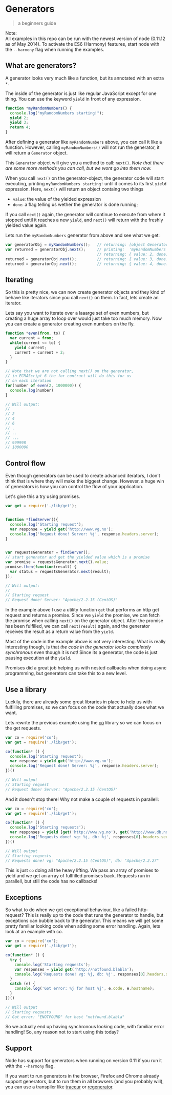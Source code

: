 # Generators

> a beginners guide

Note:  
All examples in this repo can be run with the newest version of node (0.11.12 as of May 2014).
To activate the ES6 (Harmony) features, start node with the `--harmony` flag
when running the examples.


## What are generators?

A generator looks very much like a function, but its annotated with an extra `*`.

The inside of the generator is just like regular JavaScript except for one thing.
You can use the keyword `yield` in front of any expression.

```javascript
function *myRandomNumbers() {
  console.log("myRandomNumbers starting!");
  yield 2;
  yield 3;
  return 4;
}
```

After defining a generator like `myRandomNumbers` above, you can call it like
a function. However, calling `myRandomNumbers()` will not run the generator,
it will return a `Generator` object.

This `Generator` object will give you a method to call: `next()`. _Note that
there are some more methods you can call, but we wont go into them now._

When you call `next()` on the generator-object, the generator code will start
executing, printing `myRandomNumbers starting!` until it comes to its first `yield` expression. Here, `next()` will
return an object containg two things

- `value`: the value of the yielded expression
- `done`: a flag telling us wether the generator is done running;

If you call `next()` again, the generator will continue to execute from where
it stopped until it reaches a new `yield`, and `next()` will return with the
freshly yielded value again.

Lets run the `myRandomNumbers` generator from above and see what we get:

```javascript
var generatorObj = myRandomNumbers();   // returning: [object Generator]
var returned = generatorObj.next();     // printing:  'myRandomNumbers starting!'
                                        // returning: { value: 2, done: false }
returned = generatorObj.next();         // returning: { value: 3, done: false }
returned = generatorObj.next();         // returning: { value: 4, done: true }
```

## Iterating

So this is pretty nice, we can now create generator objects and they kind of
behave like iterators since you call `next()` on them. In fact, lets create an
iterator.

Lets say you want to iterate over a laaarge set of even numbers, but
creating a huge array to loop over would just take too much memory. Now you can
create a generator creating even numbers on the fly.

```javascript
function *even(from, to) {
  var current = from;
  while(current <= to) {
    yield current;
    current = current + 2;
  }
}

// Note that we are not calling next() on the generator,
// in ECMAScript 6 the for contruct will do this for us
// on each iteration
for(number of even(2, 1000000)) {
  console.log(number)
}

// Will output:
//
// 2
// 4
// 6
// .
// ..
// ...
// 999998
// 1000000

```


## Control flow

Even though generators can be used to create advanced iterators, I don't think
that is where they will make the biggest change. However, a huge win of
generators is how you can control the flow of your application.

Let's give this a try using promises.

```javascript
var get = require('./lib/get');


function *findServer(){
  console.log('Starting request');
  var response = yield get('http://www.vg.no');
  console.log('Request done! Server: %j', response.headers.server);
}


var requestsGenerator = findServer();
// start generator and get the yielded value which is a promise
var promise = requestsGenerator.next().value;
promise.then(function(result) {
  var status = requestsGenerator.next(result);
});

// Will output:
//
// Starting request
// Request done! Server: "Apache/2.2.15 (CentOS)"
```

In the example above I use a utility function `get` that performs an http get
request and returns a promise. Since we `yield` the promise, we can fetch the
promise when calling `next()` on the generator object. After the promise has
been fulfilled, we can call `next(result)` again, and the generator receives the
result as a return value from the `yield`.

Most of the code in the example above is not very interesting. What is really
interesting though, is that _the code in the generator looks completely
synchronous_ even though it is not! Since its a generator, the code is just
pausing execution at the `yield`.

Promises did a great job helping us with nested callbacks when doing async
programming, but generators can take this to a new level.

## Use a library

Luckily, there are already some great libraries in place to help us with
fulfilling promises, so we can focus on the code that actually does what we want.

Lets rewrite the previous example using the [co](https://github.com/visionmedia/co)
library so we can focus on the get requests.

```javascript
var co = require('co');
var get = require('./lib/get');

co(function* () {
  console.log('Starting request');
  var response = yield get('http://www.vg.no');
  console.log('Request done! Server: %j', response.headers.server);
})()

// Will output
// Starting request
// Request done! Server: "Apache/2.2.15 (CentOS)"
```

And it doesn't stop there! Why not make a couple of requests in parallell:

```javascript
var co = require('co');
var get = require('./lib/get');

co(function* () {
  console.log('Starting requests');
  var responses = yield [get('http://www.vg.no'), get('http://www.db.no')];
  console.log('Requests done! vg: %j, db: %j', responses[0].headers.server, responses[1].headers.server);
})()

// Will output
// Starting requests
// Requests done! vg: "Apache/2.2.15 (CentOS)", db: "Apache/2.2.27"

```

This is just `co` doing all the heavy lifting. We pass an array of promises to
yield and we get an array of fullfilled promises back. Requests run in parallell,
but still the code has no callbacks!

## Exceptions

So what to do when we get exceptional behaviour, like a failed http-request?
This is really up to the code that runs the generator to handle, but exceptions
can bubble back to the generator. This means we will get some pretty familiar
looking code when adding some error handling. Again, lets look at an example
with co.

```javascript
var co = require('co');
var get = require('./lib/get');

co(function* () {
  try {
    console.log('Starting requests');
    var responses = yield get('http://notfound.blabla');
    console.log('Requests done! vg: %j, db: %j', responses[0].headers.server, responses[1].headers.server);
  }
  catch (e) {
    console.log('Got error: %j for host %j', e.code, e.hostname);
  }
})()

// Will output
// Starting requests
// Got error: "ENOTFOUND" for host "notfound.blabla"
```

So we actually end up having synchronous looking code, with familiar error
handling! So, any reason not to start using this today?

## Support

Node has support for generators when running on version 0.11 if you run it with
the `--harmony` flag.

If you want to run generators in the browser, Firefox and Chrome already support
generators, but to run them in all browsers (and you probably will), you can use a
transpiler like [traceur](https://github.com/google/traceur-compiler) or
[regenerator](https://github.com/facebook/regenerator).
